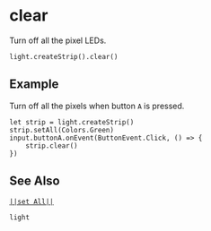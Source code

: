 # clear

Turn off all the pixel LEDs.

```sig
light.createStrip().clear()

```

## Example

Turn off all the pixels when button `A` is pressed.

```blocks
let strip = light.createStrip()
strip.setAll(Colors.Green)
input.buttonA.onEvent(ButtonEvent.Click, () => {
    strip.clear()
})
```

## See Also

[``||set All||``](/reference/light/neopixelstrip/set-all)

```package
light
```

